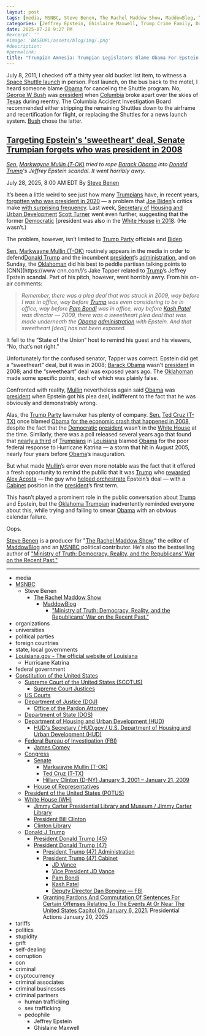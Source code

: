 ```yaml
---
layout: post
tags: [media, MSNBC, Steve Benen, The Rachel Maddow Show, MaddowBlog, “Ministry of Truth –  Democracy Reality and the Republicans’ War on the Recent Past.”, organizations, universities, political parties, foreign countries, state local governments, Louisiana.gov - The official website of Louisiana, Hurricane Katrina, federal government, Constitution of the United States, Supreme Court of the United States (SCOTUS), Supreme Court Justices, US Courts, Department of Justice (DOJ), Office of the Pardon Attorney, Department of State (DOS), Department of Housing and Urban Development (HUD), HUD’s Secretary / HUD.gov / U.S. Department of Housing and Urban Development (HUD), Federal Bureau of Investigation (FBI), James Comey, Congress, Senate, Markwayne Mullin (T-OK), Ted Cruz (T-TX), Hillary Clinton (D-NY) January 3 2001 – January 21 2009, House of Representatives, President of the United States (POTUS), White House (WH), Jimmy Carter Presidential Library and Museum / Jimmy Carter Library, President Bill Clinton, Clinton Library, Donald J Trump, President Donald Trump (45), President Donald Trump (47), President Trump (47) Administration, President Trump (47) Cabinet, JD Vance, Vice President JD Vance, Pam Bondi, Kash Patel, Deputy Director Dan Bongino — FBI, Granting Pardons And Commutation Of Sentences For Certain Offenses Relating To The Events At Or Near The United States Capitol On January 6 2021. Presidential Actions January 20 2025, tariffs, politics, stupidity, grift, self-dealing, corruption, con, criminal, cryptocurrency, criminal associates, criminal businesses, criminal partners, human trafficking, sex trafficking, pedophile, Jeffrey Epstein, Ghislaine Maxwell]
categories: [Jeffrey Epstein, Ghislaine Maxwell, Trump Crime Family, Donald Trump]
date: 2025-07-28 9:27 PM
#excerpt: ''
#image: 'BASEURL/assets/blog/img/.png'
#description:
#permalink:
title: "Trumpian Amnesia: Trumpian Legislators Blame Obama For Epstein’s “Sweetheart Deal”. Hint: It Was Trump 1.0"
---
```



July 8, 2011, I checked off a thirty year old bucket list item, to witness a [Space Shuttle launch](https://www.nasa.gov/mission/sts-135/) in person. Post launch, on the bus back to the motel, I heard someone blame [Obama](https://obamawhitehouse.archives.gov.gov/) for canceling the Shuttle program. No, [George W Bush](https://georgewbush-whitehouse.archives.gov/) was [president](https://www.whitehouse.gov) when [Columbia](https://www.nasa.gov/mission/sts-107/) broke apart over the skies of [Texas](https://www.texas.gov/) during reentry. The Columbia Accident Investigation Board recommended either stripping the remaining Shuttles down to the airframe and recertification for flight, or replacing the Shuttles for a news launch system. [Bush](https://georgewbush-whitehouse.archives.gov/) chose the latter.

## [Targeting Epstein's 'sweetheart' deal, Senate Trumpian forgets who was president in 2008](https://www.msnbc.com/rachel-maddow-show/maddowblog/targeting-epsteins-sweetheart-deal-senate-republican-forgets-was-presi-rcna221432)

*[Sen.](https://www.senate.gov/) [Markwayne Mullin (T-OK)](https://www.mullin.senate.gov/) tried to rope [Barack Obama](https://obamawhitehouse.archives.gov/) into [Donald Trump](https://www.donaldjtrump.com/)'s Jeffrey Epstein scandal. It went horribly awry.*

July 28, 2025, 8:00 AM EDT
By [Steve Benen](https://www.msnbc.com/author/steve-benen-ncpn433601)

It’s been a little weird to see just how many [Trumpians](https://www.gop.com/) have, in recent years, [forgotten who was president in 2020](https://www.msnbc.com/rachel-maddow-show/maddowblog/republicans-keep-forgetting-was-president-2020-rcna168496) — a problem that [Joe Biden](https://bidenwhitehouse.archives.gov/)’s critics make [with surprising frequency](https://bsky.app/profile/atrupar.com/post/3ltx6abp25k24). Last week, [Secretary of](http://www.hud.gov/aboutus/secretary) [Housing and Urban Development](https://www.hud.gov/) [Scott Turner](http://www.hud.gov/aboutus/secretary) went even further, suggesting that the former [Democratic](https://www.democrats.org/) [president was also in the [White House](https://www.whitehouse.gov/) [in 2018](https://www.msnbc.com/rachel-maddow-show/maddowblog/interest-rates-fed-trump-powell-republicans-economy-rcna221155). (He wasn’t.)

The problem, however, isn’t limited to [Trump Party](https://www.gop.com/) officials and [Biden](https://bidenwhitehouse.archives.gov/).

[Sen.](https://www.senate.gov/) [Markwayne Mullin (T-OK)](https://www.mullin.senate.gov/) routinely appears in the media in order to defend[Donald Trump](https://www.donaldjtrump.com/) and the incumbent [president](https://www.whitehouse.gov/)’s [administration](https://www.whitehouse.gov/administration/), and on Sunday, the [Oklahoman](https://www.mullin.senate.gov/) did his best to peddle partisan talking points to [CNN](https://www cnn.com/)’s Jake Tapper related to [Trump](https://www.donaldjtrump.com/)’s Jeffrey Epstein scandal. Part of his pitch, however, went horribly awry. From his on-air comments:

> *Remember, there was a plea deal that was struck in 2009, way before I was in office, way before [Trump](https://www.donaldjtrump.com/) was even considering to be in office, way before [Pam Bondi](https://www.justice.gov/ag/staff-profile/meet-attorney-general) was in office, way before [Kash Patel](https://www.fbi.gov/about/leadership-and-structure/director-patel) was director — 2009, there was a sweetheart plea deal that was made underneath the [Obama](https://obamawhitehouse.archives.gov/) [administration](https://www.whitehouse.gov/administration/) with Epstein. And that sweetheart [deal] has not been exposed.*

It fell to the “State of the Union” host to remind his guest and his viewers, “No, that’s not right.”

Unfortunately for the confused senator, Tapper was correct. Epstein did get a “sweetheart” deal, but it was in 2008; [Barack Obama](https://obamawhitehouse.archives.gov/) wasn’t [president](https://www.whitehouse.gov/) in 2008; and the “sweetheart” deal was exposed years ago. The [Oklahoman](https://www.mullin.senate.gov/) made some specific points, each of which was plainly false.

Confronted with reality, [Mullin](https://www.mullin.senate.gov/) nevertheless again said [Obama](https://obamawhitehouse.archives.gov/) was [president](https://www.whitehouse.gov/) when Epstein got his plea deal, indifferent to the fact that he was obviously and demonstrably wrong.

Alas, the [Trump Party](https://www.gop.com/) lawmaker has plenty of company. [Sen.](https://www.senate.gov/) [Ted Cruz (T-TX)](https://www.cruz.senate.gov/) once blamed [Obama](https://obamawhitehouse.archives.gov/) [for the economic crash that happened in 2008](https://www.msnbc.com/rachel-maddow-show/cruz-tries-blame-obama-2008-crash-msna586036), despite the fact that the [Democratic](https://www.democrats.org/) [president](https://www.whitehouse.gov/) wasn’t in the [White House](https://www.whitehouse.gov/) at the time. Similarly, there was a poll released several years ago that found that [nearly a third](http://www.huffingtonpost.com/2013/08/21/obama-hurricane-katrina_n_3790612.html) of [Trumpians](https://www.gop.com/) in [Louisiana](https://www.louisiana.gov/) blamed [Obama](https://obamawhitehouse.archives.gov/) for the poor federal response to Hurricane Katrina — a storm that hit in August 2005, nearly four years before [Obama](https://obamawhitehouse.archives.gov/)’s inauguration.

But what made [Mullin](https://www.mullin.senate.gov/)’s error even more notable was the fact that it offered a fresh opportunity to remind the public that it was [Trump](https://www.donaldjtrump.com/) who [rewarded Alex Acosta](https://www.msnbc.com/rachel-maddow-show/labor-secretary-alex-acosta-resigns-under-cloud-scandal-msna1251871) — the guy who [helped orchestrate](https://www.msnbc.com/rachel-maddow-show/following-epsteins-arrest-trump-cabinet-sec-faces-resignation-calls-msna1250571) Epstein’s deal — with a [Cabinet](https://www.whitehouse.gov/administration/the-cabinet/) position in the [president](https://www.whitehouse.gov/)’s first term.

This hasn’t played a prominent role in the public conversation about [Trump](https://www.donaldjtrump.com/) and Epstein, but the [Oklahoma Trumpian](https://www.mullin.senate.gov/) inadvertently reminded everyone about this, while trying and failing to smear [Obama](https://obamawhitehouse.archives.gov/) with an obvious calendar failure.

Oops.

[Steve Benen](https://www.msnbc.com/author/steve-benen-ncpn433601) is a producer for "[The Rachel Maddow Show](https://www.msnbc.com/rachel-maddow-show)," the editor of [MaddowBlog](https://www.msnbc.com/rachel-maddow-show) and an [MSNBC](https://www.msnbc.com/) political contributor. He's also the bestselling author of ["Ministry of Truth: Democracy, Reality, and the Republicans' War on the Recent Past."](https://www.harpercollins.com/products/ministry-of-truth-steve-benen)

----
- media
- [MSNBC](https://www.msnbc.com/)
    - Steve Benen
        - [The Rachel Maddow Show](https://www.msnbc.com/rachel-maddow-show)
            - [MaddowBlog](https://www.msnbc.com/rachel-maddow-show) 
                - ["Ministry of Truth: Democracy, Reality, and the Republicans' War on the Recent Past."](https://www.harpercollins.com/products/ministry-of-truth-steve-benen)
- organizations 
- universities 
- political parties 
- foreign countries 
- state, local governments
- [Louisiana.gov - The official website of Louisiana](https://www.louisiana.gov/)
    - Hurricane Katrina 
- federal government 
- [Constitution of the United States](https://constitution.congress.gov/)
    - [Supreme Court of the United States (SCOTUS)](https://www.supremecourt.gov/)
        - [Supreme Court Justices](https://www.supremecourt.gov/about/justices.aspx)
    - [US Courts](https://www.uscourts.gov/)
    - [Department of Justice (DOJ)](https://www.justice.gov/)
        - [Office of the Pardon Attorney](https://www.justice.gov/pardon)
   - [Department of State (DOS)](https://www.state.gov/)
   - [Department of Housing and Urban Development (HUD)](http://www.hud.gov/)
       - [HUD's Secretary / HUD.gov / U.S. Department of Housing and Urban Development (HUD)](http://www.hud.gov/aboutus/secretary)
    - [Federal Bureau of Investigation (FBI)](https://www.fbi.gov/)
        - [James Comey](https://www.fbi.gov/history/directors/james-b-comey)
    - [Congress](https://www.congress.gov/)
        - [Senate](https://www.senate.gov/)
            - [Markwayne Mullin (T-OK)](https://www.mullin.senate.gov/)
            - [Ted Cruz (T-TX)](https://www.cruz.senate.gov/)
            - [Hillary Clinton (D-NY) January 3, 2001 – January 21, 2009](https://bioguide.congress.gov/search/bio/C001041)
        - [House of Representatives](https://www.house.gov/)
    - [President of the United States (POTUS)](https://www.whitehouse.gov/)
    - [White House (WH)](https://www.whitehouse.gov/)
        - [Jimmy Carter Presidential Library and Museum / Jimmy Carter Library](https://www.jimmycarterlibrary.gov/jimmy-carter-presidential-library-and-museum)
        - [President Bill Clinton](https://clintonwhitehouse2.archives.gov/)
        - [Clinton Library](https://www.clintonlibrary.gov/)
    - [Donald J Trump](https://www.donaldjtrump.com/)
        - [President Donald Trump (45)](https://trumpwhitehouse.archives.gov/)
        - [President Donald Trump (47)](https://www.whitehouse.gov/administration/donald-j-trump/)
            - [President Trump (47) Administration](https://www.whitehouse.gov/administration/)
            - [President Trump (47) Cabinet](https://www.whitehouse.gov/administration/the-cabinet/)
                - [JD Vance](https://www.linkedin.com/in/jd-vance-770a9047/)
                - [Vice President JD Vance](https://www.whitehouse.gov/administration/jd-vance/)
                - [Pam Bondi](https://www.justice.gov/ag/staff-profile/meet-attorney-general)
                - [Kash Patel](https://www.fbi.gov/about/leadership-and-structure/director-patel)
                - [Deputy Director Dan Bongino — FBI](https://www.fbi.gov/about/leadership-and-structure/deputy-director-dan-bongino)
            - [Granting Pardons And Commutation Of Sentences For Certain Offenses Relating To The Events At Or Near The United States Capitol On January 6, 2021](https://www.whitehouse.gov/presidential-actions/2025/01/granting-pardons-and-commutation-of-sentences-for-certain-offenses-relating-to-the-events-at-or-near-the-united-states-capitol-on-january-6-2021/). Presidential Actions January 20, 2025
- tariffs
- politics
- stupidity
- grift
- self-dealing
- corruption
- con
- criminal 
- cryptocurrency 
- criminal associates
- criminal businesses
- criminal partners
    - human trafficking 
    - sex trafficking 
    - pedophile 
        - Jeffrey Epstein 
        - Ghislaine Maxwell
